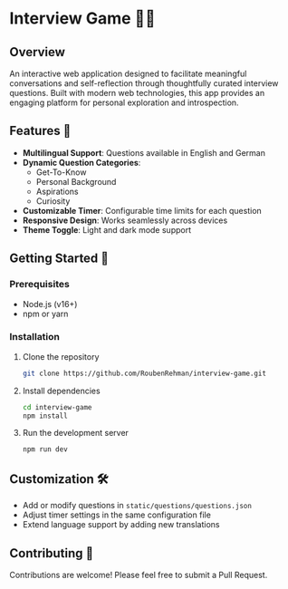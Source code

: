# Interview Game 🎲💬

## Overview
An interactive web application designed to facilitate meaningful conversations and self-reflection through thoughtfully curated interview questions. Built with modern web technologies, this app provides an engaging platform for personal exploration and introspection.

## Features 🌟
- **Multilingual Support**: Questions available in English and German
- **Dynamic Question Categories**:
  - Get-To-Know
  - Personal Background
  - Aspirations
  - Curiosity
- **Customizable Timer**: Configurable time limits for each question
- **Responsive Design**: Works seamlessly across devices
- **Theme Toggle**: Light and dark mode support

## Getting Started 🚀

### Prerequisites
- Node.js (v16+)
- npm or yarn

### Installation
1. Clone the repository
   ```bash
   git clone https://github.com/RoubenRehman/interview-game.git
   ```

2. Install dependencies
   ```bash
   cd interview-game
   npm install
   ```

3. Run the development server
   ```bash
   npm run dev
   ```

## Customization 🛠️
- Add or modify questions in `static/questions/questions.json`
- Adjust timer settings in the same configuration file
- Extend language support by adding new translations

## Contributing 🤝
Contributions are welcome! Please feel free to submit a Pull Request.
